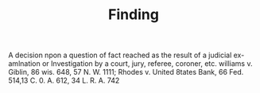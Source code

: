 ---
title: Finding
letter: F
permalink: "/definitions/bld-finding.html"
body: A decision npon a question of fact reached as the result of a judicial ex-amlnation
  or Investigation by a court, jury, referee, coroner, etc. williams v. Giblin, 86
  wis. 648, 57 N. W. 1111; Rhodes v. United 8tates Bank, 66 Fed. 514,13 C. 0. A. 612,
  34 L. R. A. 742
published_at: '2018-07-07'
source: Black's Law Dictionary 2nd Ed (1910)
layout: post
---